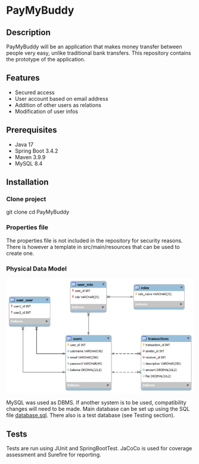 # PayMyBuddy

## Description
PayMyBuddy will be an application that makes money transfer between people very easy, unlike traditional bank transfers.
This repository contains the prototype of the application.

## Features

- Secured access
- User account based on email address
- Addition of other users as relations
- Modification of user infos

## Prerequisites
- Java 17
- Spring Boot 3.4.2
- Maven 3.9.9
- MySQL 8.4

## Installation
### Clone project
git clone <URL>
cd PayMyBuddy

### Properties file
The properties file is not included in the repository for security reasons.
There is however a template in src/main/resources that can be used to create one.

### Physical Data Model
![PDM_PayMyBuddy](src/main/resources/Data_Model/PDM_paymybuddy.png)

MySQL was used as DBMS. If another system is to be used, compatibility changes will need to be made.
Main database can be set up using the SQL file [database.sql](src/main/resources/Data_Model/database.sql).
There also is a test database (see Testing section).

## Tests
Tests are run using JUnit and SpringBootTest.
JaCoCo is used for coverage assessment and Surefire for reporting.
